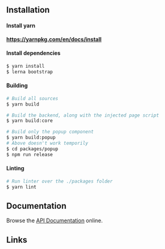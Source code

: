 ## Installation

#### Install yarn
**https://yarnpkg.com/en/docs/install**

#### Install dependencies
```sh
$ yarn install
$ lerna bootstrap
```

#### Building
```sh
# Build all sources
$ yarn build
```

```sh
# Build the backend, along with the injected page script
$ yarn build:core
```

```sh
# Build only the popup component 
$ yarn build:popup
# Above doesn't work temporily
$ cd packages/popup
$ npm run release
```
#### Linting
```sh
# Run linter over the ./packages folder
$ yarn lint
```

## Documentation

Browse the [API Documentation](https://bcbwallet.readthedocs.io/en/latest/web_api.html) online.

## Links

